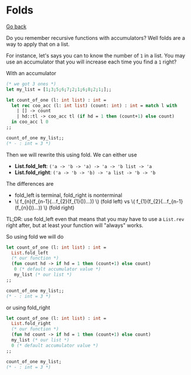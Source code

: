 # Folds

[Go back](..)

Do you remember recursive functions with accumulators?
Well folds are a way to apply that on a list.

For instance, let's says you can to know the number
of ``1`` in a list. You may use an accumulator that
you will increase each time you find a ``1`` right?

With an accumulator

```ocaml
(* we got 3 ones *)
let my_list = [1;3;5;6;7;2;1;6;8;2;1;];;

let count_of_one (l: int list) : int = 
  let rec coo_acc (l: int list) (count: int) : int = match l with
    | [] -> count
    | hd::tl -> coo_acc tl (if hd = 1 then (count+1) else count)
  in coo_acc l 0
;;

count_of_one my_list;;
(* - : int = 3 *)
```

Then we will rewrite this using fold. We can either use

* **List.fold_left**: ``('a -> 'b -> 'a) -> 'a -> 'b list -> 'a``
* **List.fold_right**: ``('a -> 'b -> 'b) -> 'a list -> 'b -> 'b``

The differences are

* fold_left is terminal, fold_right is nonterminal
* <span>
    \(
    f_{n}(f_{n-1}(...f_{2}(f_{1}())...))
    \)
    </span> (fold left) vs <span>
    \(
    f_{1}(f_{2}(...f_{n-1}(f_{n}())...))
    \)
    </span> (fold right)
  
TL;DR: use fold_left even that means that you may have to
use a ``List.rev`` right after, but at least your function
will "always" works.

So using fold we will do

```ocaml
let count_of_one (l: int list) : int = 
  List.fold_left 
  (* our function *)
  (fun count hd -> if hd = 1 then (count+1) else count)
   0 (* default accumulator value *)
   my_list (* our list *)
;;

count_of_one my_list;;
(* - : int = 3 *)
```

or using fold_right

```ocaml
let count_of_one (l: int list) : int = 
  List.fold_right 
  (* our function *)
  (fun hd count -> if hd = 1 then (count+1) else count)
  my_list (* our list *)
  0 (* default accumulator value *)
;;

count_of_one my_list;
(* - : int = 3 *)
```